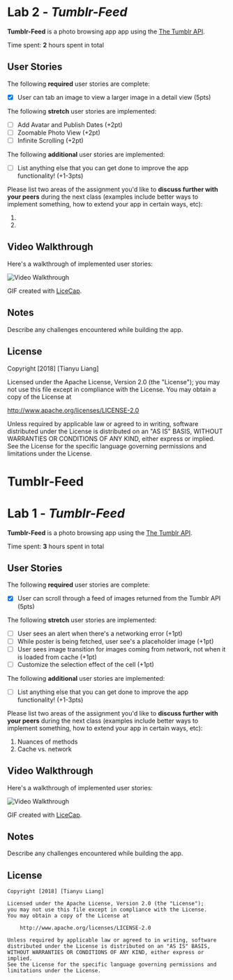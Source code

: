 # Lab 2 - *Tumblr-Feed*

**Tumblr-Feed** is a photo browsing app app using the [The Tumblr API](https://www.tumblr.com/docs/en/api/v2#posts).

Time spent: **2** hours spent in total

## User Stories

The following **required** user stories are complete:

- [x] User can tab an image to view a larger image in a detail view (5pts)

The following **stretch** user stories are implemented:

- [ ] Add Avatar and Publish Dates (+2pt)
- [ ] Zoomable Photo View (+2pt)
- [ ] Infinite Scrolling (+2pt)

The following **additional** user stories are implemented:

- [ ] List anything else that you can get done to improve the app functionality! (+1-3pts)

Please list two areas of the assignment you'd like to **discuss further with your peers** during the next class (examples include better ways to implement something, how to extend your app in certain ways, etc):

1.
2.

## Video Walkthrough

Here's a walkthrough of implemented user stories:

<img src='https://i.imgur.com/iw5sIkl.gif' title='Video Walkthrough' width='' alt='Video Walkthrough' />

GIF created with [LiceCap](http://www.cockos.com/licecap/).

## Notes

Describe any challenges encountered while building the app.

## License

Copyright [2018] [Tianyu Liang]

Licensed under the Apache License, Version 2.0 (the "License");
you may not use this file except in compliance with the License.
You may obtain a copy of the License at

http://www.apache.org/licenses/LICENSE-2.0

Unless required by applicable law or agreed to in writing, software
distributed under the License is distributed on an "AS IS" BASIS,
WITHOUT WARRANTIES OR CONDITIONS OF ANY KIND, either express or implied.
See the License for the specific language governing permissions and
limitations under the License.

# Tumblr-Feed


# Lab 1 - *Tumblr-Feed*

**Tumblr-Feed** is a photo browsing app using the [The Tumblr API](https://www.tumblr.com/docs/en/api/v2#posts).

Time spent: **3** hours spent in total

## User Stories

The following **required** user stories are complete:

- [x] User can scroll through a feed of images returned from the Tumblr API (5pts)

The following **stretch** user stories are implemented:

- [ ] User sees an alert when there's a networking error (+1pt)
- [ ] While poster is being fetched, user see's a placeholder image (+1pt)
- [ ] User sees image transition for images coming from network, not when it is loaded from cache (+1pt)
- [ ] Customize the selection effect of the cell (+1pt)

The following **additional** user stories are implemented:

- [ ] List anything else that you can get done to improve the app functionality! (+1-3pts)

Please list two areas of the assignment you'd like to **discuss further with your peers** during the next class (examples include better ways to implement something, how to extend your app in certain ways, etc):

1. Nuances of methods
2. Cache vs. network

## Video Walkthrough

Here's a walkthrough of implemented user stories:

<img src='https://i.imgur.com/LPlRwxm.gif' title='Video Walkthrough' width='' alt='Video Walkthrough' />

GIF created with [LiceCap](http://www.cockos.com/licecap/).

## Notes

Describe any challenges encountered while building the app.

## License

    Copyright [2018] [Tianyu Liang]

    Licensed under the Apache License, Version 2.0 (the "License");
    you may not use this file except in compliance with the License.
    You may obtain a copy of the License at

        http://www.apache.org/licenses/LICENSE-2.0

    Unless required by applicable law or agreed to in writing, software
    distributed under the License is distributed on an "AS IS" BASIS,
    WITHOUT WARRANTIES OR CONDITIONS OF ANY KIND, either express or implied.
    See the License for the specific language governing permissions and
    limitations under the License.
